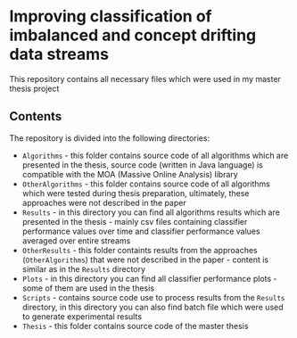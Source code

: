 # Improving classification of imbalanced and concept drifting data streams

This repository contains all necessary files which were used in my master thesis project

## Contents

The repository is divided into the following directories:

- `Algorithms` - this folder contains source code of all algorithms which are presented in the thesis, source code (written in Java language) is compatible with the MOA (Massive Online Analysis) library
- `OtherAlgorithms` - this folder contains source code of all algorithms which were tested during thesis preparation, ultimately, these approaches were not described in the paper
- `Results` - in this directory you can find all algorithms results which are presented in the thesis - mainly csv files containing classifier performance values over time and classifier performance values averaged over entire streams
- `OtherResults` - this folder containts results from the approaches (`OtherAlgorithms`) that were not described in the paper - content is similar as in the `Results` directory
- `Plots` - in this directory you can find all classifier performance plots - some of them are used in the thesis
- `Scripts` - contains source code use to process results from the `Results` directory, in this directory you can also find batch file which were used to generate experimental results
- `Thesis` - this folder contains source code of the master thesis